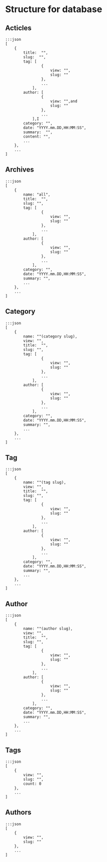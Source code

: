 # Structure for database

## Acticles

	:::json
	[
		{
			title:  "",
			slug:  "",
			tag: [
					{
						view: "",
						slug: ""
					},
					...
				],
			author: [
					{
						view: "",and
						slug: ""
					},
					...
				],I
			category: "",
			date: "YYYY.mm.DD,HH:MM:SS",
			summary:  "",
			content: "",
			...
		},
		...
	]


## Archives

	:::json
	[
		{
			name: "all",
			title:  "",
			slug: "",
			tag: [
					{
						view: "",
						slug: ""
					},
					...
				],
			author: [
					{
						view: "",
						slug: ""
					},
					...
				],
			category: "",
			date: "YYYY.mm.DD,HH:MM:SS",
			summary: "",
			...
		},
		...
	]


## Category

	:::json
	[
		{ 
			name: ""(category slug),
			view: "",
			title:  "",
			slug: "",
			tag: [
					{
						view: "",
						slug: ""
					},
					...
				],
			author: [
					{
						view: "",
						slug: ""
					},
					...
				],
			category: "",
			date: "YYYY.mm.DD,HH:MM:SS",
			summary: "",
			...
		},
		...
	]

## Tag

	:::json
	[
		{ 
			name: ""(tag slug),
			view: "",
			title:  "",
			slug: "",
			tag: [
					{
						view: "",
						slug: ""
					},
					...
				],
			author: [
					{
						view: "",
						slug: ""
					},
					...
				],
			category: "",
			date: "YYYY.mm.DD,HH:MM:SS",
			summary: "",
			...
		},
		...
	]

## Author

	:::json
	[
		{ 
			name: ""(author slug),
			view: "",			
			title:  "",
			slug: "",
			tag: [
					{
						view: "",
						slug: ""
					},
					...
				],
			author: [
					{
						view: "",
						slug: ""
					},
					...
				],
			category: "",
			date: "YYYY.mm.DD,HH:MM:SS",
			summary: "",
			...
		},
		...
	]

## Tags

	:::json
	[
		{
			view: "",
			slug: "",
			count: 0
		},
		...
	]

## Authors

	:::json
	[
		{
			view: "",
			slug: ""
		},
		...
	]